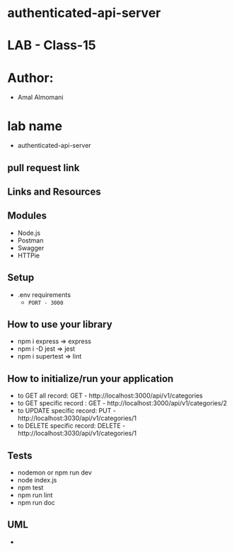 # authenticated-api-server

# LAB - Class-15

# Author: 
  -  Amal Almomani
# lab name
  - authenticated-api-server


## pull request link

## Links and Resources

 
## Modules
  - Node.js
  - Postman
  - Swagger
  - HTTPie
  
## Setup
  - .env requirements
    - `PORT - 3000`

## How to use your library 
  - npm i express => express
  - npm i -D jest => jest
  - npm i supertest => lint

## How to initialize/run your application
  - to GET all record: GET - http://localhost:3000/api/v1/categories
  - to GET specific record : GET - http://localhost:3000/api/v1/categories/2
  - to UPDATE specific record: PUT - http://localhost:3030/api/v1/categories/1
  - to DELETE specific record: DELETE - http://localhost:3030/api/v1/categories/1

  
## Tests
  - nodemon or npm run dev
  - node index.js
  - npm test 
  - npm run lint 
  - npm run doc

## UML
 - 
 
